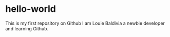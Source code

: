 # hello-world
This is my first repository on Github
I am Louie Baldivia a newbie developer and learning Github.
